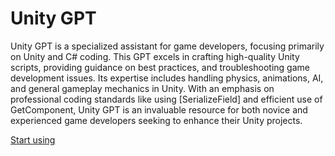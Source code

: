 # Unity GPT

Unity GPT is a specialized assistant for game developers, focusing primarily on Unity and C# coding. This GPT excels in crafting high-quality Unity scripts, providing guidance on best practices, and troubleshooting game development issues. Its expertise includes handling physics, animations, AI, and general gameplay mechanics in Unity. With an emphasis on professional coding standards like using [SerializeField] and efficient use of GetComponent, Unity GPT is an invaluable resource for both novice and experienced game developers seeking to enhance their Unity projects.

[Start using](https://chat.openai.com/g/g-YDkPh1fun-unity-gpt)